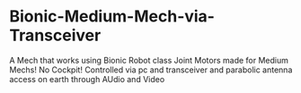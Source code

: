 # Bionic-Medium-Mech-via-Transceiver
A Mech that works using Bionic Robot class Joint Motors made for Medium Mechs! No Cockpit! Controlled via pc and transceiver and parabolic antenna access on earth through AUdio and Video 
